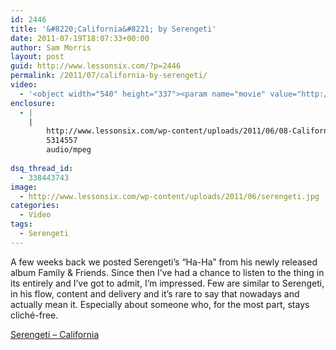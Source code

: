 ```yaml
---
id: 2446
title: '&#8220;California&#8221; by Serengeti'
date: 2011-07-19T18:07:33+00:00
author: Sam Morris
layout: post
guid: http://www.lessonsix.com/?p=2446
permalink: /2011/07/california-by-serengeti/
video:
  - '<object width="540" height="337"><param name="movie" value="http://www.youtube.com/v/zL_9t_3wk8g?version=3&amp;hl=en_GB"></param><param name="allowFullScreen" value="true"></param><param name="allowscriptaccess" value="always"></param><embed src="http://www.youtube.com/v/zL_9t_3wk8g?version=3&amp;hl=en_GB" type="application/x-shockwave-flash" width="540" height="337" allowscriptaccess="always" allowfullscreen="true"></embed></object>'
enclosure:
  - |
    |
        http://www.lessonsix.com/wp-content/uploads/2011/06/08-California.mp3
        5314557
        audio/mpeg
        
dsq_thread_id:
  - 338443743
image:
  - http://www.lessonsix.com/wp-content/uploads/2011/06/serengeti.jpg
categories:
  - Video
tags:
  - Serengeti
---
```

A few weeks back we posted Serengeti&#8217;s &#8220;Ha-Ha&#8221; from his newly released album Family & Friends. Since then I&#8217;ve had a chance to listen to the thing in its entirely and I&#8217;ve got to admit, I&#8217;m impressed. Few are similar to Serengeti, in his flow, content and delivery and it&#8217;s rare to say that nowadays and actually mean it. Especially about someone who, for the most part, stays cliché-free.

[Serengeti &#8211; California](http://www.lessonsix.com/wp-content/uploads/2011/06/08-California.mp3)